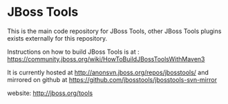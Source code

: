 JBoss Tools
===========

This is the main code repository for JBoss Tools, other JBoss Tools plugins exists externally for this repository.

Instructions on how to build JBoss Tools is at : https://community.jboss.org/wiki/HowToBuildJBossToolsWithMaven3

It is currently hosted at http://anonsvn.jboss.org/repos/jbosstools/ and mirrored on github at https://github.com/jbosstools/jbosstools-svn-mirror

website: http://jboss.org/tools